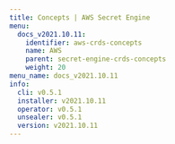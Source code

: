 ```yaml
---
title: Concepts | AWS Secret Engine
menu:
  docs_v2021.10.11:
    identifier: aws-crds-concepts
    name: AWS
    parent: secret-engine-crds-concepts
    weight: 20
menu_name: docs_v2021.10.11
info:
  cli: v0.5.1
  installer: v2021.10.11
  operator: v0.5.1
  unsealer: v0.5.1
  version: v2021.10.11
---
```


